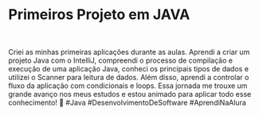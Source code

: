 <h1>Primeiros Projeto em JAVA</h1>
<br>
<p>
Criei as minhas primeiras aplicações durante as aulas. Aprendi a criar um projeto Java com o IntelliJ, compreendi o processo de compilação e execução de uma aplicação Java, conheci os principais tipos de dados e utilizei o Scanner para leitura de dados. Além disso, aprendi a controlar o fluxo da aplicação com condicionais e loops. Essa jornada me trouxe um grande avanço nos meus estudos e estou animado para aplicar todo esse conhecimento! 🚀 #Java #DesenvolvimentoDeSoftware #AprendiNaAlura
  
</p>

